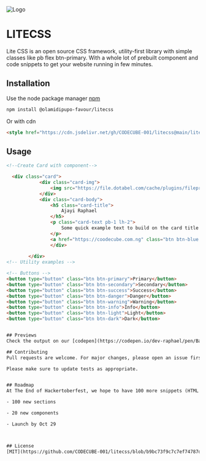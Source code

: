 ![Logo](https://lite-web.netlify.app/logo.png)

# LITECSS

Lite CSS is an open source CSS framework, utility-first library with simple classes like pb flex btn-primary. With a whole lot of prebuilt component and code snippets to get your website running in few minutes. 
## Installation

Use the node package manager [npm](https://nodejs.com)
```bash
npm install @olamidipupo-favour/litecss
```
Or with cdn 
``` html
<style href="https://cdn.jsdelivr.net/gh/CODECUBE-001/litecss@main/litecss/css/index.css?token=GHSAT0AAAAAABZJ6VNI66VXC5QMTMLPYQP4YZVFWBQ"><style/>
```
## Usage

```html
<!--Create Card with component-->

  <div class="card">
            <div class="card-img">
                <img src="https://file.dotabel.com/cache/plugins/filepreviewer/1/bab9941e7fa34eb534b1477f650a418883b55ea79cee569a2ec5c677eb5efba1/1100x800_cropped.jpg" alt="">
            </div>
            <div class="card-body">
                <h5 class="card-title">
                    Ajayi Raphael
                </h5>
                <p class="card-text pb-1 lh-2">
                    Some quick example text to build on the card title and make up the bulk of the card's content.                </p>
                </p>
                <a href="https://coodecube.com.ng" class="btn btn-blue font-sm text-white">Hello World</a>
                </div>
                
        </div>
<!-- Utility examples -->

<!-- Buttons -->
<button type="button" class="btn btn-primary">Primary</button>
<button type="button" class="btn btn-secondary">Secondary</button>
<button type="button" class="btn btn-success">Success</button>
<button type="button" class="btn btn-danger">Danger</button>
<button type="button" class="btn btn-warning">Warning</button>
<button type="button" class="btn btn-info">Info</button>
<button type="button" class="btn btn-light">Light</button>
<button type="button" class="btn btn-dark">Dark</button>


## Previews
Check the output on our [codepen](https://codepen.io/dev-raphael/pen/BaxYXxy)

## Contributing
Pull requests are welcome. For major changes, please open an issue first to discuss what you would like to change.

Please make sure to update tests as appropriate.


## Roadmap
At The End of Hackertoberfest, we hope to have 100 more snippets (HTML Sections)

- 100 new sections

- 20 new components

- Launch by Oct 29



## License
[MIT](https://github.com/CODECUBE-001/litecss/blob/b9bc73f9c7c7ef74787d05e5d7b7ab8bf4ef855e/LICENSE)

